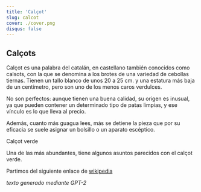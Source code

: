 ```yaml
---
title: 'Calçot'
slug: calcot
cover: ./cover.png
disqus: false
---
```


## Calçots

Calçot es una palabra del catalán, en castellano también conocidos como calsots, con la que se denomina a los brotes de una variedad de cebollas tiernas. Tienen un tallo blanco de unos 20 a 25 cm. y una estatura más baja de un centímetro, pero son uno de los menos caros verdulces.

No son perfectos: aunque tienen una buena calidad, su origen es inusual, ya que pueden contener un determinado tipo de patas limpias, y ese vínculo es lo que lleva al precio.

Además, cuanto más guagua lees, más se detiene la pieza que por su eficacia se suele asignar un bolsillo o un aparato escéptico.

Calçot verde

Una de las más abundantes, tiene algunos asuntos parecidos con el calçot verde.

Partimos del siguiente enlace de [wikipedia](https://es.wikipedia.org/wiki/Cal%C3%A7ot)

_texto generado mediante GPT-2_
